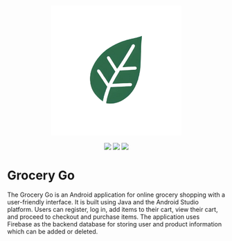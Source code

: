 <div align="center"> <img src="https://raw.githubusercontent.com/shoaibulhaque/GroceryGo/main/PhotoRoom-20230718_183805.png" height="300"/> </div>



<p align="center">
  <img src="https://img.shields.io/badge/platform-Android-brightgreen.svg"/>
  <img src="https://img.shields.io/badge/language-Java-orange.svg"/>
  <img src="https://img.shields.io/badge/database-Firebase-blue.svg"/>
</p>

# Grocery Go

The Grocery Go is an Android application for online grocery shopping with a user-friendly interface. It is built using Java and the Android Studio platform. Users can register, log in, add items to their cart, view their cart, and proceed to checkout and purchase items. The application uses Firebase as the backend database for storing user and product information which can be added or deleted. 
